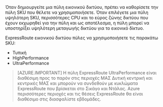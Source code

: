 Όταν δημιουργείτε μια πύλη εικονικού δικτύου, πρέπει να καθορίσετε την πύλη SKU που θέλετε να χρησιμοποιήσετε. Όταν επιλέγετε μια πύλη υψηλότερη SKU, περισσότερες CPU και το εύρος ζώνης δικτύου που έχουν εκχωρηθεί για την πύλη και ως αποτέλεσμα, η πύλη μπορεί να υποστηρίξει υψηλότερη μεταγωγής δικτύου για το εικονικό δίκτυο. 

ExpressRoute εικονικού δικτύου πύλες να χρησιμοποιήσετε τις παρακάτω SKU: 

- Τυπική
- HighPerformance
- UltraPerformance

>[AZURE.IMPORTANT] Η πύλη ExpressRoute UltraPerformance είναι διαθέσιμη προς το παρόν στις περιοχές ΜΑΣ Δυτική κεντρική και κεντρικές ΜΑΣ και μπορούν να συνδεθούν με κυκλώματα ExpressRoute που βρίσκεται στο Σικάγο και Ντάλας. Azure περισσότερες περιοχές και τις θέσεις ExpressRoute θα είναι διαθέσιμο στις διασφαλίστε εβδομάδες. 